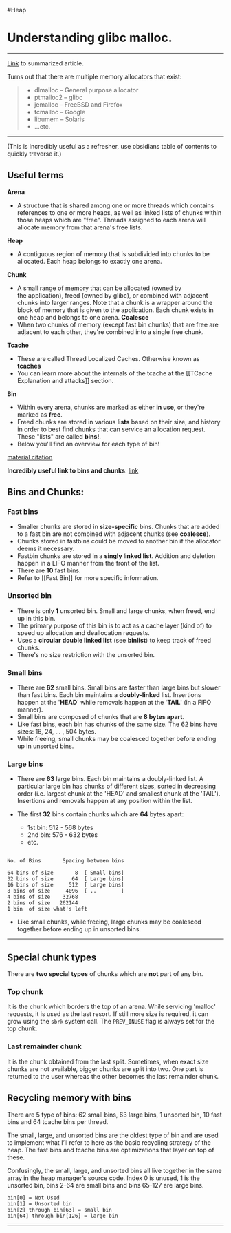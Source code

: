 #Heap 

# Understanding **glibc** malloc.
---
[Link](https://sploitfun.wordpress.com/2015/02/10/understanding-glibc-malloc/) to summarized article.


Turns out that there are multiple memory allocators that exist:

>- dlmalloc – General purpose allocator
>- ptmalloc2 – glibc
>- jemalloc – FreeBSD and Firefox
>- tcmalloc – Google
>- libumem – Solaris
>- …etc.

---
(This is incredibly useful as a refresher, use obsidians table of contents to quickly traverse it.)

## Useful terms
**Arena**
- A structure that is shared among one or more threads which contains references to one or more heaps, as well as linked lists of chunks within those heaps which are "free". Threads assigned to each arena will allocate memory from that arena's free lists.

**Heap**
- A contiguous region of memory that is subdivided into chunks to be allocated. Each heap belongs to exactly one arena.

**Chunk**
- A small range of memory that can be allocated (owned by the application), freed (owned by glibc), or combined with adjacent chunks into larger ranges. Note that a chunk is a wrapper around the block of memory that is given to the application. Each chunk exists in one heap and belongs to one arena.
**Coalesce**
- When two chunks of memory (except fast bin chunks) that are free are adjacent to each other, they're combined into a single free chunk.

**Tcache**
- These are called Thread Localized Caches. Otherwise known as **tcaches**
- You can learn more about the internals of the tcache at the [[TCache Explanation and attacks]] section.

**Bin**
- Within every arena, chunks are marked as either **in use**, or they're marked as **free**.
- Freed chunks are stored in various **lists** based on their size, and history in order to best find chunks that can service an allocation request. These "lists" are called **bins!**. 
- Below you'll find an overview for each type of bin!

[material citation](https://sourceware.org/glibc/wiki/MallocInternals)

**Incredibly useful link to bins and chunks**: [link](https://heap-exploitation.dhavalkapil.com/diving_into_glibc_heap/bins_chunks#fast-bins)

## Bins and Chunks:

### Fast bins
- Smaller chunks are stored in **size-specific** bins. Chunks that are added to a fast bin are not combined with adjacent chunks (see **coalesce**).
- Chunks stored in fastbins could be moved to another bin if the allocator deems it necessary.
- Fastbin chunks are stored in a **singly linked list**. Addition and deletion happen in a LIFO manner from the front of the list.
- There are **10** fast bins.
- Refer to [[Fast Bin]] for more specific information.

### Unsorted bin
- There is only **1** unsorted bin. Small and large chunks, when freed, end up in this bin.
- The primary purpose of this bin is to act as a cache layer (kind of) to speed up allocation and deallocation requests.
- Uses a **circular double linked list** (see **binlist**) to keep track of freed chunks.
- There's no size restriction with the unsorted bin.

### Small bins
- There are **62** small bins. Small bins are faster than large bins but slower than fast bins. Each bin maintains a **doubly-linked** list. Insertions happen at the '**HEAD**' while removals happen at the '**TAIL**' (in a FIFO manner).
- Small bins are composed of chunks that are **8 bytes apart**.
- Like fast bins, each bin has chunks of the same size. The 62 bins have sizes: 16, 24, … , 504 bytes.
- While freeing, small chunks may be coalesced together before ending up in unsorted bins.

### Large bins
- There are **63** large bins. Each bin maintains a doubly-linked list. A particular large bin has chunks of different sizes, sorted in decreasing order (i.e. largest chunk at the 'HEAD' and smallest chunk at the 'TAIL'). Insertions and removals happen at any position within the list.

- The first **32** bins contain chunks which are **64** bytes apart:
	- 1st bin: 512 - 568 bytes 
	- 2nd bin: 576 - 632 bytes
	- etc.

```

No. of Bins       Spacing between bins

64 bins of size       8  [ Small bins]
32 bins of size      64  [ Large bins]
16 bins of size     512  [ Large bins]
8 bins of size     4096  [ ..        ]
4 bins of size    32768
2 bins of size   262144
1 bin  of size what's left
```

- Like small chunks, while freeing, large chunks may be coalesced together before ending up in unsorted bins.

---
## Special chunk types

There are **two special types** of chunks which are **not** part of any bin.

### Top chunk

It is the chunk which borders the top of an arena. While servicing 'malloc' requests, it is used as the last resort. If still more size is required, it can grow using the `sbrk` system call. The `PREV_INUSE` flag is always set for the top chunk.

### Last remainder chunk

It is the chunk obtained from the last split. Sometimes, when exact size chunks are not available, bigger chunks are split into two. One part is returned to the user whereas the other becomes the last remainder chunk.

## Recycling memory with bins

There are 5 type of bins: 62 small bins, 63 large bins, 1 unsorted bin, 10 fast bins and 64 tcache bins per thread.

The small, large, and unsorted bins are the oldest type of bin and are used to implement what I’ll refer to here as the basic recycling strategy of the heap. The fast bins and tcache bins are optimizations that layer on top of these.

Confusingly, the small, large, and unsorted bins all live together in the same array in the heap manager’s source code. Index 0 is unused, 1 is the unsorted bin, bins 2-64 are small bins and bins 65-127 are large bins.

```
bin[0] = Not Used
bin[1] = Unsorted bin
bin[2] through bin[63] = small bin
bin[64] through bin[126] = large bin
```

---


